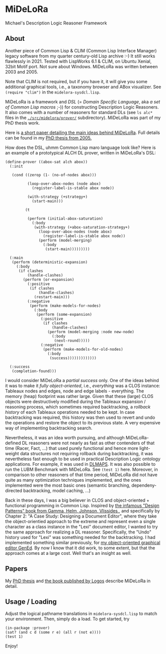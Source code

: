 # MiDeLoRa
Michael's Description Logic Reasoner Framework 

## About

Another piece of Common Lisp & CLIM (Common Lisp Interface Manager)
legacy software from my quarter century-old Lisp archive :-) It still
works flawlessly in 2021. Tested with LispWorks 6.1 & CLIM, on Ubuntu
Xenial, 32bit Motif port. Not sure about Windows. MiDeLoRa was
written between 2003 and 2005. 

Note that CLIM is not required, but if you have it, it will give you
some additional graphical tools, i.e., a taxonomy browser and ABox
visualizer. See `(require "clim")` in the `midelora-sysdcl.lisp`. 

MiDeLoRa is a framework and *DSL* (= *Domain Specific Language*, aka
*a set of Common Lisp macros* ;-)) for constructing Description Logic
Reasoners.  It also comes with a number of reasoners for standard DLs
(see `ls alc*` files in the
[`./src/midelora/prover/`](./src/midelora/prover/)
subdirectory). MiDeLoRa was part of my PhD thesis work.

Here is [a short paper detailing the main ideas behind
MiDeLoRa](http://citeseerx.ist.psu.edu/viewdoc/summary?doi=10.1.1.144.6295).
Full details can be found in my [PhD
thesis from 2005.](http://tubdok.tub.tuhh.de/handle/11420/834) 

How does the DSL, uhmm Common Lisp maro language look like?  Here is
an example of a prototypical ALCH DL prover, written in MiDeLoRa's 
DSL:

```
(define-prover ((abox-sat alch abox))
  (:init 

   (cond ((zerop (1- (no-of-nodes abox)))

          (loop-over-abox-nodes (node abox)
            (register-label-is-stable abox node))

          (with-strategy (+strategy+)
            (start-main)))

         (t 

          (perform (initial-abox-saturation)
            (:body
             (with-strategy (+abox-saturation-strategy+)
               (loop-over-abox-nodes (node abox)
                 (register-label-is-stable abox node))
               (perform (model-merging)
                 (:body
                  (start-main)))))))))

  (:main 
   (perform (deterministic-expansion)
     (:body 
      (if clashes 
          (handle-clashes)
        (perform (or-expansion)
          (:positive 
           (if clashes 
               (handle-clashes)           
             (restart-main)))
          (:negative 
           (perform (make-models-for-nodes)
             (:body 
              (perform (some-expansion)
                (:positive
                 (if clashes
                     (handle-clashes)
                   (perform (model-merging :node new-node)
                     (:body 
                      (next-round)))))
                (:negative 
                 (perform (make-models-for-old-nodes)
                   (:body 
                    (success)))))))))))))

  (:success    
   (completion-found)))
``` 

I would consider MiDeLoRa a *partial success* only. One of the ideas
behind it was to make it *fully object-oriented*, i.e., *everything*
was a CLOS instance: Tableaux nodes and edges, node and edge labels -
everything. The memory (heap) footprint was rather large. Given that
these (large) CLOS objects were destructively modified during the
Tableaux expansion / reasoning process, which sometimes required
backtracking, a *rollback history* of each Tableaux operations needed
to be kept. In case backtracking was required, this history was then 
used to revert and undo the operations and restore the object to
its previous state. A very expensive way of implementing backtracking
search. 

Nevertheless, it was an idea worth pursuing, and although
MiDeLoRa-defined DL reasoners were not nearly as fast as other
contenders of that time (Racer, Fact, ...) that used purely functional
and hence more light-weight data structures not requiring rollback
during backtracking, it was nevertheless fast enough to be used in
practical Description Logic ontology applications. For example, it was
used in [DLMAPS](https://github.com/lambdamikel/DLMAPS). It was also
possible to run the LUBM Benchmark with MiDeLoRa. See `(test 1)` here.
Moreover, in comparison to other reasoners of that time period,
MiDeLoRa did not have quite as many optimization techniques
implemented, and the ones implemented were the most basic ones
(semantic branching, dependeny-directed backtracking, model caching,
...)

Back in these days, I was a big believer in CLOS and object-oriented +
functional programming in Common Lisp. Inspired by [the infamous
"Design Patterns" book from Gamma, Helm, Johnson,
Vlissides,](https://www.amazon.com/Design-Patterns-Elements-Reusable-Object-Oriented/dp/0201633612#reader_0201633612),
and specifically by Chapter 2: "A Case Study: Designing a Document
Editor", where they take the object-orientied approach to the extreme
and represent even a single character as a class instance in the
"Lexi" document editor, I wanted to try the same approach for
realizing a DL reasoner. Specifically, the "Undo" history used for
"Lexi" was something needed for the backtracking. I had implemented
something similar previously, for [my object-oriented graphical editor
GenEd](https://github.com/lambdamikel/GenEd). By now I know that it
did work, to some extent, but that the approach comes at a large cost.
Well that's an insight as well.

## Papers 

My [PhD thesis](http://tubdok.tub.tuhh.de/handle/11420/834) and [the book 
published by Logos](https://www.logos-verlag.de/cgi-bin/engbuchmid?isbn=2162&lng=deu&id=)
describe MiDeLoRa in detail. 

## Usage / Loading

Adjust the logical pathname translations in `midelora-sysdcl.lisp` to
match your environment. Then, simply do a load. To get started, try

```
(in-package :prover)
(sat? (and c d (some r e) (all r (not e))))
(test 1)
```

Enjoy! 

